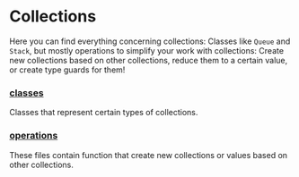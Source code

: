 # Collections

<!-- SUMMARY:START -->

Here you can find everything concerning collections:
Classes like `Queue` and `Stack`, but mostly operations to simplify your work with collections:
Create new collections based on other collections, reduce them to a certain value, or create type guards for them!

<!-- SUMMARY:END -->

<!-- TOC:START -->
### [classes](https://github.com/JanMalch/ts-experiments/tree/master/src/collections/classes/)

Classes that represent certain types of collections.

### [operations](https://github.com/JanMalch/ts-experiments/tree/master/src/collections/operations/)

These files contain function that create new collections or values based on other collections.
<!-- TOC:END -->
